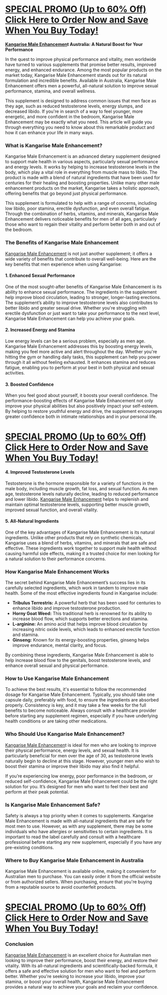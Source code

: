 <h1><a href="https://getdeals24x7.com/order-kangarise">SPECIAL PROMO (Up to 60% Off) Click Here to Order Now and Save When You Buy Today!</a></h1>
<p><strong><a href="https://getdeals24x7.com/order-kangarise">Kangarise Male Enhancemen</a>t Australia: A Natural Boost for Your Performance</strong></p>
<p>In the quest to improve physical performance and vitality, men worldwide have turned to various supplements that promise better results, improved energy, and enhanced endurance. Among the most popular products on the market today, Kangarise Male Enhancement stands out for its natural formulation and incredible benefits. Available in Australia, Kangarise Male Enhancement offers men a powerful, all-natural solution to improve sexual performance, stamina, and overall wellness.</p>
<p>This supplement is designed to address common issues that men face as they age, such as reduced testosterone levels, energy slumps, and decreased libido. If you're in search of a way to feel younger, more energetic, and more confident in the bedroom, Kangarise Male Enhancement may be exactly what you need. This article will guide you through everything you need to know about this remarkable product and how it can enhance your life in many ways.</p>
<h3>What is Kangarise Male Enhancement?</h3>
<p>Kangarise Male Enhancement is an advanced dietary supplement designed to support male health in various aspects, particularly sexual performance and energy levels. It works by helping to increase testosterone levels in the body, which play a vital role in everything from muscle mass to libido. The product is made with a blend of natural ingredients that have been used for centuries for their healing and boosting properties. Unlike many other male enhancement products on the market, Kangarise takes a holistic approach, offering benefits that go beyond just physical performance.</p>
<p>This supplement is formulated to help with a range of concerns, including low libido, poor stamina, erectile dysfunction, and even overall fatigue. Through the combination of herbs, vitamins, and minerals, Kangarise Male Enhancement delivers noticeable benefits for men of all ages, particularly those who want to regain their vitality and perform better both in and out of the bedroom.</p>
<h3>The Benefits of Kangarise Male Enhancement</h3>
<p><a href="https://getdeals24x7.com/order-kangarise">Kangarise Male Enhancement</a> is not just another supplement; it offers a wide variety of benefits that contribute to overall well-being. Here are the key benefits that men experience when using Kangarise:</p>
<h4>1. <strong>Enhanced Sexual Performance</strong></h4>
<p>One of the most sought-after benefits of Kangarise Male Enhancement is its ability to enhance sexual performance. The ingredients in the supplement help improve blood circulation, leading to stronger, longer-lasting erections. The supplement&rsquo;s ability to improve testosterone levels also contributes to better libido and greater sexual drive. Whether you're struggling with erectile dysfunction or just want to take your performance to the next level, Kangarise Male Enhancement can help you achieve your goals.</p>
<h4>2. <strong>Increased Energy and Stamina</strong></h4>
<p>Low energy levels can be a serious problem, especially as men age. Kangarise Male Enhancement addresses this by boosting energy levels, making you feel more active and alert throughout the day. Whether you're hitting the gym or handling daily tasks, this supplement can help you power through it all without feeling exhausted. It enhances stamina and reduces fatigue, enabling you to perform at your best in both physical and sexual activities.</p>
<h4>3. <strong>Boosted Confidence</strong></h4>
<p>When you feel good about yourself, it boosts your overall confidence. The performance-boosting effects of Kangarise Male Enhancement not only improve your physical abilities but also positively impact your self-esteem. By helping to restore youthful energy and drive, the supplement encourages greater confidence both in intimate relationships and in your personal life.</p>
<h1><a href="https://getdeals24x7.com/order-kangarise">SPECIAL PROMO (Up to 60% Off) Click Here to Order Now and Save When You Buy Today!</a></h1>
<h4>4. <strong>Improved Testosterone Levels</strong></h4>
<p>Testosterone is the hormone responsible for a variety of functions in the male body, including muscle growth, fat loss, and sexual function. As men age, testosterone levels naturally decline, leading to reduced performance and lower libido. <a href="https://getdeals24x7.com/order-kangarise">Kangarise Male Enhancement</a> helps to replenish and maintain optimal testosterone levels, supporting better muscle growth, improved sexual function, and overall vitality.</p>
<h4>5. <strong>All-Natural Ingredients</strong></h4>
<p>One of the key advantages of Kangarise Male Enhancement is its natural ingredients. Unlike other products that rely on synthetic chemicals, Kangarise uses a blend of herbs, vitamins, and minerals that are safe and effective. These ingredients work together to support male health without causing harmful side effects, making it a trusted choice for men looking for a natural solution to their performance concerns.</p>
<h3>How Kangarise Male Enhancement Works</h3>
<p>The secret behind Kangarise Male Enhancement&rsquo;s success lies in its carefully selected ingredients, which work in tandem to improve male health. Some of the most effective ingredients found in Kangarise include:</p>
<ul>
<li><strong>Tribulus Terrestris:</strong> A powerful herb that has been used for centuries to enhance libido and improve testosterone production.</li>
<li><strong>Horny Goat Weed:</strong> This traditional herb is renowned for its ability to increase blood flow, which supports better erections and stamina.</li>
<li><strong>L-arginine:</strong> An amino acid that helps improve blood circulation by increasing nitric oxide levels, which leads to enhanced erectile function and stamina.</li>
<li><strong>Ginseng:</strong> Known for its energy-boosting properties, ginseng helps improve endurance, mental clarity, and focus.</li>
</ul>
<p>By combining these ingredients, Kangarise Male Enhancement is able to help increase blood flow to the genitals, boost testosterone levels, and enhance overall sexual and physical performance.</p>
<h3>How to Use Kangarise Male Enhancement</h3>
<p>To achieve the best results, it's essential to follow the recommended dosage for Kangarise Male Enhancement. Typically, you should take one capsule daily, preferably with food, to ensure the ingredients are absorbed properly. Consistency is key, and it may take a few weeks for the full benefits to become noticeable. Always consult with a healthcare provider before starting any supplement regimen, especially if you have underlying health conditions or are taking other medications.</p>
<h3>Who Should Use Kangarise Male Enhancement?</h3>
<p><a href="https://getdeals24x7.com/order-kangarise">Kangarise Male Enhancemen</a>t is ideal for men who are looking to improve their physical performance, energy levels, and sexual health. It is particularly beneficial for men over the age of 30, as testosterone levels naturally begin to decline at this stage. However, younger men who wish to boost their stamina or improve their libido may also find it helpful.</p>
<p>If you&rsquo;re experiencing low energy, poor performance in the bedroom, or reduced self-confidence, Kangarise Male Enhancement could be the right solution for you. It&rsquo;s designed for men who want to feel their best and perform at their peak potential.</p>
<h3>Is Kangarise Male Enhancement Safe?</h3>
<p>Safety is always a top priority when it comes to supplements. Kangarise Male Enhancement is made with all-natural ingredients that are safe for most men to use. However, as with any supplement, there may be some individuals who have allergies or sensitivities to certain ingredients. It is important to read the label carefully and consult with a healthcare professional before starting any new supplement, especially if you have any pre-existing conditions.</p>
<h3>Where to Buy Kangarise Male Enhancement in Australia</h3>
<p>Kangarise Male Enhancement is available online, making it convenient for Australian men to purchase. You can easily order it from the official website or from authorized sellers. When purchasing, ensure that you're buying from a reputable source to avoid counterfeit products.</p>
<h1><a href="https://getdeals24x7.com/order-kangarise">SPECIAL PROMO (Up to 60% Off) Click Here to Order Now and Save When You Buy Today!</a></h1>
<h3>Conclusion</h3>
<p><a href="https://getdeals24x7.com/order-kangarise">Kangarise Male Enhancement</a> is an excellent choice for Australian men looking to improve their performance, boost their energy, and restore their vitality. With its all-natural ingredients and scientifically-backed formula, it offers a safe and effective solution for men who want to feel and perform better. Whether you're seeking to increase your libido, improve your stamina, or boost your overall health, Kangarise Male Enhancement provides a natural way to achieve your goals and reclaim your confidence.</p>
